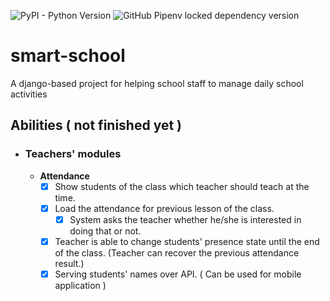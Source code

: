 ![PyPI - Python Version](https://img.shields.io/pypi/pyversions/django) ![GitHub Pipenv locked dependency version](https://img.shields.io/github/pipenv/locked/dependency-version/mehrfirouzian/smart-school/django)

# smart-school
A django-based project for helping school staff to manage daily school activities

## Abilities ( not finished yet )
- ### Teachers' modules
  - **Attendance**
    - [x] Show students of the class which teacher should teach at the time.
    - [x] Load the attendance for previous lesson of the class.
      - [x] System asks the teacher whether he/she is interested in doing that or not.
    - [x] Teacher is able to change students' presence state until the end of the class. (Teacher can recover the previous attendance result.)
    - [x] Serving students' names over API. ( Can be used for mobile application )

